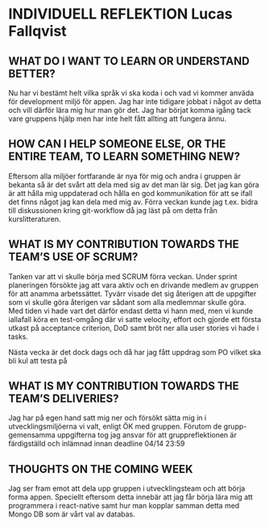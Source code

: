 # INDIVIDUELL REFLEKTION Lucas Fallqvist

## WHAT DO I WANT TO LEARN OR UNDERSTAND BETTER?
Nu har vi bestämt helt vilka språk vi ska koda i och vad vi kommer anväda för development miljö för appen. Jag har inte tidigare jobbat i något av detta och vill därför lära mig hur man gör det. Jag har börjat komma igång tack vare gruppens hjälp men har inte helt fått allting att fungera ännu.

## HOW CAN I HELP SOMEONE ELSE, OR THE ENTIRE TEAM, TO LEARN SOMETHING NEW? 
Eftersom alla miljöer fortfarande är nya för mig och andra i gruppen är bekanta så är det svårt att dela med sig av det man lär sig. Det jag kan göra är att hålla mig uppdaterad och hålla en god kommunikation för att se ifall det finns något jag kan dela med mig av. Förra veckan kunde jag t.ex. bidra till diskussionen kring git-workflow då jag läst på om detta från kurslitteraturen.

## WHAT IS MY CONTRIBUTION TOWARDS THE TEAM’S USE OF SCRUM? 
Tanken var att vi skulle börja med SCRUM förra veckan. Under sprint planeringen försökte jag att vara aktiv och en drivande medlem av gruppen för att anamma arbetssättet. Tyvärr visade det sig återigen att de uppgifter som vi skulle göra återigen var sådant som alla medlemmar skulle göra. Med tiden vi hade vart det därför endast detta vi hann med, men vi kunde iallafall köra en test-omgång där vi satte velocity, effort och gjorde ett första utkast på acceptance criterion, DoD samt bröt ner alla user stories vi hade i tasks. 

Nästa vecka är det dock dags och då har jag fått uppdrag som PO vilket ska bli kul att testa på

## WHAT IS MY CONTRIBUTION TOWARDS THE TEAM’S DELIVERIES? 
Jag har på egen hand satt mig ner och försökt sätta mig in i utvecklingsmiljöerna vi valt, enligt ÖK med gruppen. Förutom de grupp-gemensamma uppgifterna tog jag ansvar för att gruppreflektionen är färdigställd och inlämnad innan deadline 04/14 23:59  

## THOUGHTS ON THE COMING WEEK
Jag ser fram emot att dela upp gruppen i utvecklingsteam och att börja forma appen. Speciellt eftersom detta innebär att jag får börja lära mig att programmera i react-native samt hur man kopplar samman detta med Mongo DB som är vårt val av databas. 
